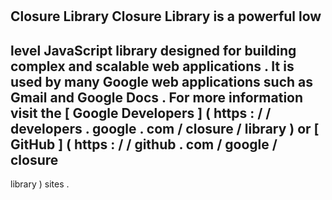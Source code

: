 #
Closure
Library
Closure
Library
is
a
powerful
low
-
level
JavaScript
library
designed
for
building
complex
and
scalable
web
applications
.
It
is
used
by
many
Google
web
applications
such
as
Gmail
and
Google
Docs
.
For
more
information
visit
the
[
Google
Developers
]
(
https
:
/
/
developers
.
google
.
com
/
closure
/
library
)
or
[
GitHub
]
(
https
:
/
/
github
.
com
/
google
/
closure
-
library
)
sites
.
